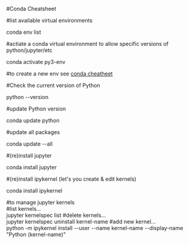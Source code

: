 
#Conda Cheatsheet  

#list available virtual environments   
  
conda env list

#actiate a conda virtual environment to allow specific versions of python/jupyter/etc   
  
conda activate py3-env

#to create a new env see [conda cheatheet](https://conda.io/docs/_downloads/conda-cheatsheet.pdf)
  

#Check the current version of Python   
  
python --version

#update Python version  
  
conda update python

#update all packages  
  
conda update --all

#(re)install jupyter    
  
conda install jupyter

#(re)install ipykernel (let's you create & edit kernels) 
  
conda install ipykernel

#to manage jupyter kernels  
#list kernels...   
jupyter kernelspec list
#delete kernels...   
jupyter kernelspec uninstall kernel-name
#add new kernel...   
python -m ipykernel install --user --name kernel-name --display-name "Python (kernel-name)"
